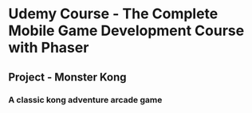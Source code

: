 # Udemy Course - The Complete Mobile Game Development Course with Phaser
## Project - Monster Kong
### A classic kong adventure arcade game
